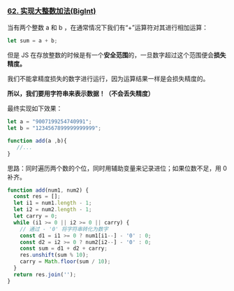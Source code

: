 ### [62. 实现大整数加法(BigInt)](https://bigfrontend.dev/zh/problem/add-BigInt-string)

当有两个整数 a 和 b ，在通常情况下我们有“+”运算符对其进行相加运算：

```js
let sum = a + b;
```

但是 JS 在存放整数的时候是有一个**安全范围**的，一旦数字超过这个范围便会**损失精度。**

我们不能拿精度损失的数字进行运行，因为运算结果一样是会损失精度的。

**所以，我们要用字符串来表示数据！（不会丢失精度）**

最终实现如下效果：

```js
let a = "9007199254740991";
let b = "1234567899999999999";

function add(a ,b){
   //...
}
```



思路：同时遍历两个数的个位，同时用辅助变量来记录进位；如果位数不足，用 0 补齐。

~~~js
function add(num1, num2) {
  const res = [];
  let i1 = num1.length - 1;
  let i2 = num2.length - 1;
  let carry = 0;
  while (i1 >= 0 || i2 >= 0 || carry) {
    // 通过 - '0' 将字符串转化为数字
    const d1 = i1 >= 0 ? num1[i1--] - '0' : 0;
    const d2 = i2 >= 0 ? num2[i2--] - '0' : 0;
    const sum = d1 + d2 + carry;
    res.unshift(sum % 10);
    carry = Math.floor(sum / 10);
  }
  return res.join('');
}
~~~

